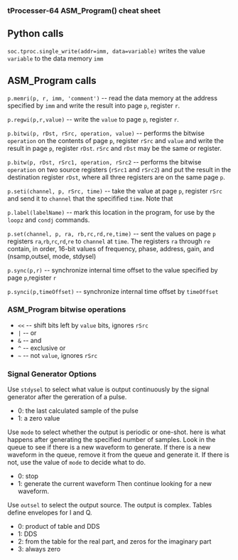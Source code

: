 ### tProcesser-64 ASM_Program() cheat sheet

## Python calls

`soc.tproc.single_write(addr=imm, data=variable)` writes the value `variable` to the data memory `imm`

## ASM_Program calls
`p.memri(p, r, imm, 'comment')` -- read the data memory at the address specified by `imm` and write the result into page `p`, register `r`. 

`p.regwi(p,r,value)`  -- write the `value` to page `p`, register `r`.

`p.bitwi(p, rDst, rSrc, operation, value)` -- performs the bitwise `operation` on the contents of page `p`, register `rSrc` and `value` and write the result in page `p`, register `rDst`.  `rSrc` and `rDst` may be the same or register.  

`p.bitw(p, rDst, rSrc1, operation, rSrc2` -- performs the bitwise `operation` on two source registers (`rSrc1` and `rSrc2`) and put the result in the destination register `rDst`, where all three registers are on the same page `p`.

`p.seti(channel, p, rSrc, time)` -- take the value at page `p`, register `rSrc` and send it to `channel` that the specifified `time`.  Note that 

`p.label(labelName)` -- mark this location in the program, for use by the `loopz` and `condj` commands.

`p.set(channel, p, ra, rb,rc,rd,re,time)` -- sent the values on page `p` registers `ra`,`rb`,`rc`,`rd`,`re` to `channel` at `time`. The registers `ra` through `re` contain, in order, 16-bit values of frequency, phase, address, gain, and (nsamp,outsel, mode, stdysel)

`p.sync(p,r)` -- synchronize internal time offset to the value specified by page `p`,register `r`

`p.synci(p,timeOffset)` -- synchronize internal time offset by `timeOffset`

### ASM_Program bitwise operations

* `<<` -- shift bits left by `value` bits, ignores `rSrc`
* `|` -- or
* `&` -- and
* `^` -- exclusive or
* `~` -- not `value`, ignores `rSrc`

### Signal Generator Options

Use `stdysel` to select what value is output continuously by the signal generator after the gereration of a pulse.
* 0: the last calculated sample of the pulse
* 1: a zero value

Use `mode` to select whether the output is periodic or one-shot.  here is what happens after generating the specified number of samples.  Look in the queue to see if there is a new waveform to generate.  If there is a new waveform in the queue, remove it from the queue and generate it.  If there is not, use the value of `mode` to decide what to do.
* 0:  stop
* 1:  generate the current waveform
Then continue looking for a new waveform.



Use `outsel` to select the output source.  The output is complex.  Tables define envelopes for I and Q.
* 0:  product of table and DDS
* 1:  DDS 
* 2:  from the table for the real part, and zeros for the imaginary part
* 3:  always zero




